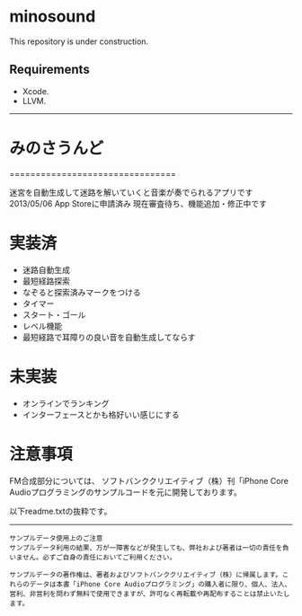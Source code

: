 minosound
================================

This repository is under construction.

## Requirements
- Xcode.
- LLVM.

--------------------------------

# みのさうんど
================================

迷宮を自動生成して迷路を解いていくと音楽が奏でられるアプリです
2013/05/06 App Storeに申請済み
現在審査待ち、機能追加・修正中です

# 実装済
- 迷路自動生成
- 最短経路探索
- なぞると探索済みマークをつける
- タイマー
- スタート・ゴール
- レベル機能
- 最短経路で耳障りの良い音を自動生成してならす

# 未実装
- オンラインでランキング
- インターフェースとかも格好いい感じにする

# 注意事項
FM合成部分については、
ソフトバンククリエイティブ（株）刊「iPhone Core Audioプログラミングのサンプルコードを元に開発しております。

以下readme.txtの抜粋です。

----
```
サンプルデータ使用上のご注意
サンプルデータ利用の結果、万が一障害などが発生しても、弊社および著者は一切の責任を負いません。必ずご自身の責任においてご利用ください。

サンプルデータの著作権は、著者およびソフトバンククリエイティブ（株）に帰属します。これらのデータは本書「iPhone Core Audioプログラミング」の購入者に限り、個人、法人、営利、非営利を問わず無料で使用できますが、許可なく再転載や再配布することは禁止いたします。
```
